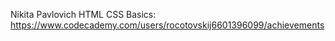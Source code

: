 Nikita Pavlovich 
HTML CSS Basics: https://www.codecademy.com/users/rocotovskij6601396099/achievements
